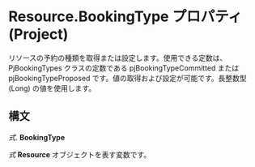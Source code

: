 
# Resource.BookingType プロパティ (Project)

リソースの予約の種類を取得または設定します。使用できる定数は、PjBookingTypes クラスの定数である pjBookingTypeCommitted または pjBookingTypeProposed です。値の取得および設定が可能です。長整数型 (Long) の値を使用します。


## 構文

 _式_. **BookingType**

 _式_ **Resource** オブジェクトを表す変数です。

